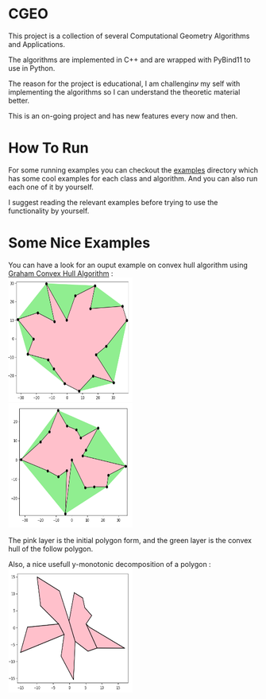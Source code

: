 # CGEO

This project is a collection of several Computational Geometry Algorithms and Applications.

The algorithms are implemented in C++ and are wrapped with PyBind11 to use in Python.

The reason for the project is educational, I am challenginע my self with implementing the algorithms so I can understand the theoretic material better.

This is an on-going project and has new features every now and then.

# How To Run

For some running examples you can checkout the [examples](https://github.com/tomsabala/CGEO/tree/main/examples) directory which has some cool examples for each class and algorithm. And you can also run each one of it by yourself.

I suggest reading the relevant examples before trying to use the functionality by yourself.

# Some Nice Examples
You can have a look for an ouput example on convex hull algorithm using [Graham Convex Hull Algorithm](https://en.wikipedia.org/wiki/Graham_scan) : <br />
<img src=examples/PlotImages/convex_hull.png width=250 height=250/>
<br />
<img src=examples/PlotImages/Convex_Hull002.png width=250 height=250 />

The pink layer is the initial polygon form, and the green layer is the convex hull of the follow polygon.

Also, a nice usefull y-monotonic decomposition of a polygon : <br />
<img src=examples/PlotImages/y_decomposition.png width=250 height=250 />
